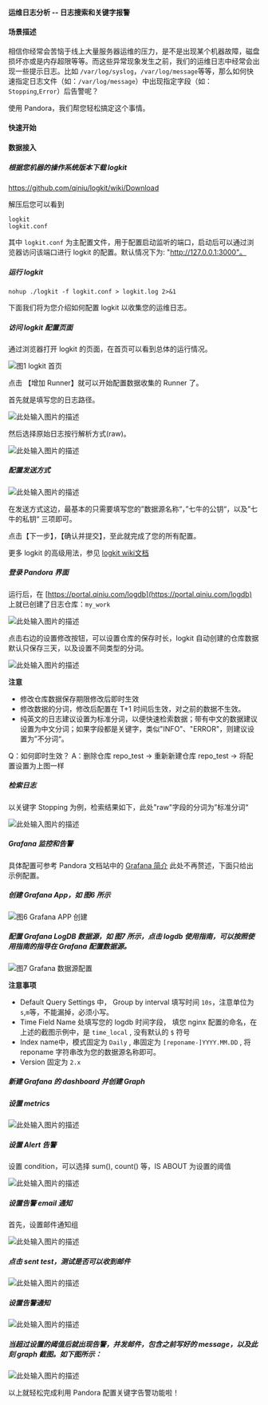 #### 运维日志分析 -- 日志搜索和关键字报警

#### 场景描述

相信你经常会苦恼于线上大量服务器运维的压力，是不是出现某个机器故障，磁盘损坏亦或是内存超限等等。而这些异常现象发生之前，我们的运维日志中经常会出现一些提示日志。比如 `/var/log/syslog`，`/var/log/message`等等，那么如何快速指定日志文件（如：`/var/log/message`）中出现指定字段（如：`Stopping`,`Error`）后告警呢？

使用 Pandora，我们帮您轻松搞定这个事情。

#### 快速开始

#### 数据接入

##### 根据您机器的操作系统版本下载 logkit

https://github.com/qiniu/logkit/wiki/Download

解压后您可以看到

```
logkit
logkit.conf
```

其中 `logkit.conf` 为主配置文件，用于配置启动监听的端口，启动后可以通过浏览器访问该端口进行 logkit 的配置。默认情况下为: "http://127.0.0.1:3000"。

##### 运行 logkit

```
nohup ./logkit -f logkit.conf > logkit.log 2>&1
```

下面我们将为您介绍如何配置 logkit 以收集您的运维日志。

##### 访问 logkit 配置页面

通过浏览器打开 logkit 的页面，在首页可以看到总体的运行情况。

![图1 logkit 首页](http://ou3jgt6kj.bkt.clouddn.com/logkitnginx1.png)

点击 【增加 Runner】就可以开始配置数据收集的 Runner 了。

首先就是填写您的日志路径。

![此处输入图片的描述][1]

然后选择原始日志按行解析方式(raw)。

![此处输入图片的描述][2]


##### 配置发送方式

![此处输入图片的描述][3]

在发送方式这边，最基本的只需要填写您的”数据源名称“，”七牛的公钥“，以及”七牛的私钥“ 三项即可。

点击【下一步】，【确认并提交】，至此就完成了您的所有配置。

更多 logkit 的高级用法，参见 [logkit wiki文档](https://github.com/qiniu/logkit/wiki)

##### 登录 Pandora 界面

运行后，在 [https://portal.qiniu.com/logdb](https://portal.qiniu.com/logdb) 上就已创建了日志仓库：`my_work`

![此处输入图片的描述][4]

点击右边的设置修改按钮，可以设置仓库的保存时长，logkit 自动创建的仓库数据默认只保存三天，以及设置不同类型的分词。

![此处输入图片的描述][5]

**注意**

* 修改仓库数据保存期限修改后即时生效
* 修改数据的分词，修改后配置在 T+1 时间后生效，对之前的数据不生效。
* 纯英文的日志建议设置为标准分词，以便快速检索数据；带有中文的数据建议设置为中文分词；如果字段都是关键字，类似"INFO"、"ERROR"，则建议设置为”不分词“。

Q：如何即时生效？
A：删除仓库 repo_test  → 重新新建仓库 repo_test → 将配置设置为上图一样

##### 检索日志

以关键字 Stopping 为例，检索结果如下，此处"raw"字段的分词为”标准分词“

![此处输入图片的描述][6]

##### Grafana 监控和告警

具体配置可参考 Pandora 文档站中的 [Grafana 简介](https://qiniu.github.io/pandora-docs/#/quickstart/grafana?id=logdb%e6%95%b0%e6%8d%ae%e6%ba%90) 此处不再赘述，下面只给出示例配置。

##### 创建 Grafana App，如 图6 所示

![图6 Grafana APP 创建](http://op26gaeek.bkt.clouddn.com/newbuildGrafana.png)

##### 配置 Grafana LogDB 数据源，如 图7 所示，点击 logdb 使用指南，可以按照使用指南的指导在 Grafana 配置数据源。

![图7 Grafana 数据源配置](http://op26gaeek.bkt.clouddn.com/logdbGrafana.png)

**注意事项**

- Default Query Settings 中， Group by interval 填写时间 `10s`，注意单位为`s`,`m`等，不能漏掉，必须小写。
- Time Field Name 处填写您的 logdb 时间字段， 填您 nginx 配置的命名，在上述的截图示例中，是 `time_local` , 没有默认的 `$` 符号
- Index name中，模式固定为 `Daily` , 串固定为 `[reponame-]YYYY.MM.DD` , 将 reponame 字符串改为您的数据源名称即可。
- Version 固定为 `2.x`


##### 新建 Grafana 的 dashboard 并创建 Graph

#####  设置 metrics

![此处输入图片的描述][7]

##### 设置 Alert 告警
设置 condition，可以选择 sum(), count() 等，IS ABOUT 为设置的阈值

![此处输入图片的描述][8]

##### 设置告警 email 通知
首先，设置邮件通知组

![此处输入图片的描述][9]

##### 点击 sent test，测试是否可以收到邮件
![此处输入图片的描述][10]

##### 设置告警通知

![此处输入图片的描述][11]

##### 当超过设置的阈值后就出现告警，并发邮件，包含之前写好的 message，以及此刻 graph 截图。如下图所示：

![此处输入图片的描述][12]

以上就轻松完成利用 Pandora 配置关键字告警功能啦！


  [1]: http://ou3jgt6kj.bkt.clouddn.com/logkitsyslog.png
  [2]: http://ou3jgt6kj.bkt.clouddn.com/nginlog6.png
  [3]: http://ou3jgt6kj.bkt.clouddn.com/logkitnginx5.png
  [4]: http://ou3jgt6kj.bkt.clouddn.com/logdb1.png
  [5]: http://ou3jgt6kj.bkt.clouddn.com/logdb2.png
  [6]: http://ou3jgt6kj.bkt.clouddn.com/logdb3.png
  [7]: http://ou3jgt6kj.bkt.clouddn.com/logdb4.png
  [8]: http://ou3jgt6kj.bkt.clouddn.com/logdb5.png
  [9]: http://ou3jgt6kj.bkt.clouddn.com/logdb6.png
  [10]: http://ou3jgt6kj.bkt.clouddn.com/logdb7.png
  [11]: http://ou3jgt6kj.bkt.clouddn.com/logdb8.png
  [12]: http://ou3jgt6kj.bkt.clouddn.com/logdb9.png